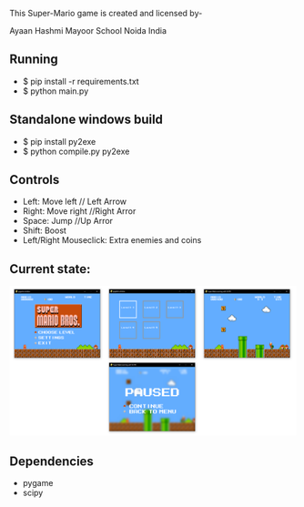 This Super-Mario game is created and licensed by-

Ayaan Hashmi
Mayoor School Noida
India

## Running

* $ pip install -r requirements.txt
* $ python main.py

## Standalone windows build

* $ pip install py2exe
* $ python compile.py py2exe

## Controls

* Left: Move left  // Left Arrow
* Right: Move right  //Right Arror
* Space: Jump       //Up Arror
* Shift: Boost   
* Left/Right Mouseclick: Extra enemies and coins   

## Current state:
![Alt text](img/pics.png "current state")

## Dependencies	
* pygame	
* scipy	
